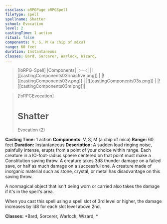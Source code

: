 ```yaml
---
cssclass: oRPGPage oRPGSpell
fileType: spell
spellname: Shatter
school: Evocation
level: 2
castingTime: 1 action
ritual: false
components: V, S, M (a chip of mica)
range: 60 feet
duration: Instantaneous
classes: Bard, Sorcerer, Warlock, Wizard,
---
```

> [!oRPG-Spell]
> |Components|
> |:---:|
> |![[castingComponents03rinactive.png]] |
> |![[castingComponents03v.png]] |
> |![[castingComponents03s.png]] |
> |![[castingComponents03m.png]]|

> [!oRPGEvocation]
>#  Shatter
> Evocation  (2)

**Casting Time:** 1 action
**Components:** V, S, M (a chip of mica)
**Range:** 60 feet
**Duration:**  Instantaneous
**Description:**
A sudden loud ringing noise, painfully intense, erupts from a point of your choice within range. Each creature in a lO-foot-radius sphere centered on that point must make a Constitution saving throw. A creature takes 3d8 thunder damage on a failed save, or half as much damage on a successful one. A creature made of inorganic material such as stone, crystal, or metal has disadvantage on this saving throw.



 A nonmagical object that isn't being worn or carried also takes the damage if it's in the spell's area.

When you cast this spell using a spell slot of 3rd levei or higher, the damage increases by ld8 for each slot level above 2nd.

**Classes:**  *Bard, Sorcerer, Warlock, Wizard, *


